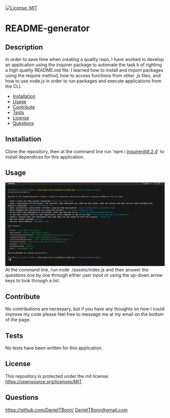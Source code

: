 [![License: MIT](https://img.shields.io/badge/License-MIT-yellow.svg)](https://opensource.org/licenses/MIT)

# README-generator

## Description
  
In order to save time when creating a quality repo, I have worked to develop an application using the inquirer package to automate the task k of righting a high quality README.md file. I learned how to install and import packages using the require method, how to access functions from other .js files, and how to use node.js in order to run packages and execute applications from the CLI.

- [Installation](#installation)
- [Usage](#usage)
- [Contribute](#contribute)
- [Tests](#tests)
- [License](#license)
- [Questions](#questions)

## Installation
  
Clone the repository, then at the command line run 'npm i inquirer@8.2.4' to install dependices for this application.

## Usage
  
![README-gen application](./assets/images/readme-gen-usage.png) At the command line, run node ./assets/index.js and then answer the questions one by one through either user input or using the up-down arrow keys to look through a list.

## Contribute
  
No contributions are necessary, but if you have any thoughts on how I could improve my code please feel free to message me at my email on the bottom of the page.

## Tests
  
No tests have been written for this application.

## License
  
This repository is protected under the mit license:   
https://opensource.org/licenses/MIT

## Questions
  
https://github.com/DanielTBonn/
DanielTBonn@gmail.com
